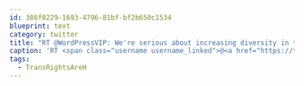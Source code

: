 ```yaml
---
id: 386f0229-1693-4796-81bf-bf2b650c1534
blueprint: text
category: twitter
title: "RT @WordPressVIP: We're serious about increasing diversity in the tech industry and we're proud to support trans equality. #TransRightsAreH…"
caption: 'RT <span class="username username_linked">@<a href="https://twitter.com/WordPressVIP" title="WordPress VIP">WordPressVIP</a></span>: We''re serious about increasing diversity in the tech industry and we''re proud to support trans equality. #TransRightsAreH…'
tags:
  - TransRightsAreH
---
```


